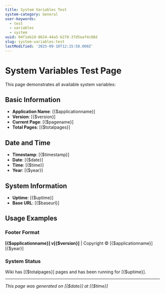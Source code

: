 ```yaml
---
title: System Variables Test
system-category: General
user-keywords:
  - test
  - variables
  - system
uuid: 04f1eb2d-8624-44a5-b278-37d5eaf4c88d
slug: system-variables-test
lastModified: '2025-09-10T12:15:58.000Z'
---
```


# System Variables Test Page

This page demonstrates all available system variables:

## Basic Information
- **Application Name**: [{$applicationname}]
- **Version**: [{$version}]
- **Current Page**: [{$pagename}]
- **Total Pages**: [{$totalpages}]

## Date and Time
- **Timestamp**: [{$timestamp}]
- **Date**: [{$date}]
- **Time**: [{$time}]
- **Year**: [{$year}]

## System Information
- **Uptime**: [{$uptime}]
- **Base URL**: [{$baseurl}]

## Usage Examples

### Footer Format
**[{$applicationname}] v[{$version}]** | Copyright © [{$applicationname}] [{$year}]

### System Status
Wiki has [{$totalpages}] pages and has been running for [{$uptime}].

---

*This page was generated on [{$date}] at [{$time}]*
